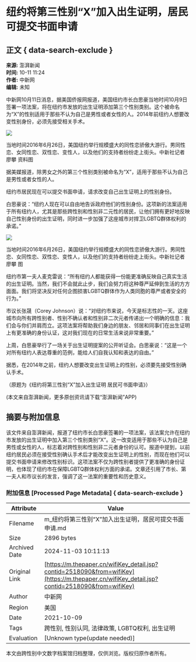 # 纽约将第三性别“X”加入出生证明，居民可提交书面申请

## 正文 { data-search-exclude }


**来源:** 澎湃新闻  
**时间:** 10-11 11:24  
**作者:** 中新网  
**编辑:** 未知  

中新网10月11日消息，据美国侨报网报道，美国纽约市长白思豪当地时间10月9日签署一项法案，将在纽约市发放的出生证明添加第三个性别类别。这个被命名为“X”的性别适用于那些不认为自己是男性或者女性的人。2014年前纽约人想要改变性别身份，必须先接受相关手术。

![](http://image.thepaper.cn/www/image/11/214/397.jpg)  

当地时间2016年6月26日，美国纽约举行规模盛大的同性恋骄傲大游行。男同性恋、女同性恋、双性恋、变性人，以及他们的支持者纷纷走上街头。中新社记者 廖攀 资料图

据美媒报道，除男女之外的第三个性别类别被命名为“X”，适用于那些不认为自己是男性或者女性的人。

纽约市居民现在可以提交书面申请，请求改变自己出生证明上的性别身份。

白思豪说：“纽约人现在可以自由地告诉政府他们的性别身份。这项新的法案适用于所有纽约人，尤其是那些跨性别和性别非二元性的居民，让他们拥有更好地反映自己性别身份的出生证明，同时进一步加强了这座城市对捍卫LGBTQ群体权利的承诺。”

![](http://image.thepaper.cn/www/image/11/214/398.jpg)  

当地时间2016年6月26日，美国纽约举行规模盛大的同性恋骄傲大游行。男同性恋、女同性恋、双性恋、变性人，以及他们的支持者纷纷走上街头。中新社记者 廖攀 图

纽约市第一夫人麦克雷说：“所有纽约人都能获得一份能更准确反映自己真实生活的出生证明。当然，我们不会就此止步，我们会努力将这种尊严延伸到生活的方方面面。我们将坚决反对任何企图损害LGBTQ群体作为人类同胞的尊严或者安全的行为。”

市议长张晟（Corey Johnson）说：“对纽约市来说，今天是标志性的一天。这座城市向所有跨性别者、性别不确认者和性别非二次元者传递出一个明确的信息：我们会与你们并肩而立。这项法案将帮助我们身边的朋友、邻居和同事们在出生证明上有更准确的身份认证，这对我们现在的日常生活来说非常重要。”

上周，白思豪举行了一场关于出生证明提案的公开听证会。白思豪说：“这是一个对所有纽约人表达尊重的范例，能给人们自我认知和表达的自由。”

据悉，在2014年之前，纽约人想要改变出生证明上的性别，必须要先接受性别确认手术。

（原题为《纽约将第三性别“X”加入出生证明 居民可书面申请》）

(本文来自澎湃新闻，更多原创资讯请下载“澎湃新闻”APP)

## 摘要与附加信息

<!-- tcd_abstract -->
该文件来自澎湃新闻，报道了纽约市长白思豪签署的一项法案，该法案允许在纽约市发放的出生证明中加入第三个性别类别“X”。这一改变适用于那些不认为自己是男性或女性的人，标志着对跨性别和性别非二元者身份的认可。报道中提到，以前纽约居民必须在接受性别确认手术后才能改变出生证明上的性别，而现在他们可以提交书面申请来修改性别标识。这项法案不仅为跨性别者提供了更准确的身份证明，也体现了纽约市在保障LGBTQ群体权利方面的承诺。文章还引用了市长、第一夫人和市议长的发言，强调了这一法案的重要性和历史意义。
<!-- tcd_abstract_end -->

### 附加信息 [Processed Page Metadata] { data-search-exclude }

| Attribute       | Value                                  |
|-----------------|----------------------------------------|
| Filename        | m_纽约将第三性别“X”加入出生证明，居民可提交书面申请.md                             |
| Size            | 2896 bytes                           |
| Archived Date   | 2024-11-03 10:11:13                             |
| Original Link   | [https://m.thepaper.cn/wifiKey_detail.jsp?contid=2518090&from=wifiKey](https://m.thepaper.cn/wifiKey_detail.jsp?contid=2518090&from=wifiKey)                       |
| Author          | 中新网                               |
| Region          | 美国                               |
| Date            | 2021-10-09                                 |
| Tags            | 跨性别, 性别认同, 法律政策, LGBTQ权利, 出生证明                                 |
| Evaluation            | [Unknown type(update needed)]                                 |
<!-- tcd_table_end -->

本文由跨性别中文数字档案馆归档整理，仅供浏览。版权归原作者所有。
